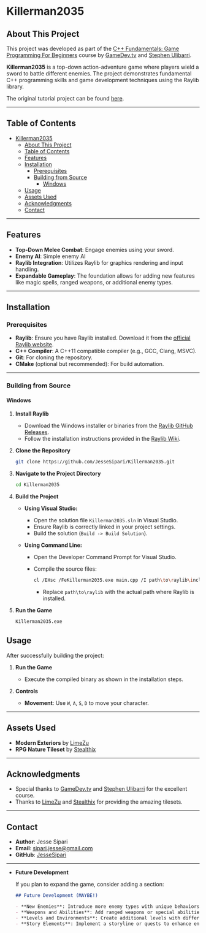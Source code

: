 # Killerman2035

## About This Project

This project was developed as part of the [C++ Fundamentals: Game Programming For Beginners](https://www.udemy.com/course/cpp-fundamentals/) course by [GameDev.tv](https://www.gamedev.tv/) and [Stephen Ulibarri](https://www.udemy.com/user/stephen-ulibarri-3/).

**Killerman2035** is a top-down action-adventure game where players wield a sword to battle different enemies. The project demonstrates fundamental C++ programming skills and game development techniques using the Raylib library.

The original tutorial project can be found [here](https://gitlab.com/GameDevTV/CPPCourse/top-down-section).

---

## Table of Contents

- [Killerman2035](#killerman2035)
  - [About This Project](#about-this-project)
  - [Table of Contents](#table-of-contents)
  - [Features](#features)
  - [Installation](#installation)
    - [Prerequisites](#prerequisites)
    - [Building from Source](#building-from-source)
      - [Windows](#windows)
  - [Usage](#usage)
  - [Assets Used](#assets-used)
  - [Acknowledgments](#acknowledgments)
  - [Contact](#contact)

---

## Features

- **Top-Down Melee Combat**: Engage enemies using your sword.
- **Enemy AI**: Simple enemy AI
- **Raylib Integration**: Utilizes Raylib for graphics rendering and input handling.
- **Expandable Gameplay**: The foundation allows for adding new features like magic spells, ranged weapons, or additional enemy types.

---

## Installation

### Prerequisites

- **Raylib**: Ensure you have Raylib installed. Download it from the [official Raylib website](https://www.raylib.com/).
- **C++ Compiler**: A C++11 compatible compiler (e.g., GCC, Clang, MSVC).
- **Git**: For cloning the repository.
- **CMake** (optional but recommended): For build automation.

---

### Building from Source

#### Windows

1. **Install Raylib**

   - Download the Windows installer or binaries from the [Raylib GitHub Releases](https://github.com/raysan5/raylib/releases).
   - Follow the installation instructions provided in the [Raylib Wiki](https://github.com/raysan5/raylib/wiki/Working-on-Windows).

2. **Clone the Repository**

   ```bash
   git clone https://github.com/JesseSipari/Killerman2035.git
   ```

3. **Navigate to the Project Directory**

   ```bash
   cd Killerman2035
   ```

4. **Build the Project**

   - **Using Visual Studio:**

     - Open the solution file `Killerman2035.sln` in Visual Studio.
     - Ensure Raylib is correctly linked in your project settings.
     - Build the solution (`Build -> Build Solution`).

   - **Using Command Line:**

     - Open the Developer Command Prompt for Visual Studio.
     - Compile the source files:

       ```bash
       cl /EHsc /FeKillerman2035.exe main.cpp /I path\to\raylib\include path\to\raylib\lib\raylib.lib
       ```

       - Replace `path\to\raylib` with the actual path where Raylib is installed.

5. **Run the Game**

   ```bash
   Killerman2035.exe
   ```


## Usage

After successfully building the project:

1. **Run the Game**

   - Execute the compiled binary as shown in the installation steps.

2. **Controls**

   - **Movement**: Use `W`, `A`, `S`, `D` to move your character.


---

## Assets Used

- **Modern Exteriors** by [LimeZu](https://limezu.itch.io/modernexteriors)
- **RPG Nature Tileset** by [Stealthix](https://stealthix.itch.io/rpg-nature-tileset)

---

## Acknowledgments

- Special thanks to [GameDev.tv](https://www.gamedev.tv/) and [Stephen Ulibarri](https://www.udemy.com/user/stephen-ulibarri-3/) for the excellent course.
- Thanks to [LimeZu](https://limezu.itch.io/) and [Stealthix](https://stealthix.itch.io/) for providing the amazing tilesets.

---

## Contact

- **Author**: Jesse Sipari
- **Email**: [sipari.jesse@gmail.com](mailto:sipari.jesse@gmail.com)
- **GitHub**: [JesseSipari](https://github.com/JesseSipari)

---

- **Future Development**

  If you plan to expand the game, consider adding a section:

  ```markdown
  ## Future Development (MAYBE!)

  - **New Enemies**: Introduce more enemy types with unique behaviors.
  - **Weapons and Abilities**: Add ranged weapons or special abilities.
  - **Levels and Environments**: Create additional levels with different themes.
  - **Story Elements**: Implement a storyline or quests to enhance engagement.
  ```


